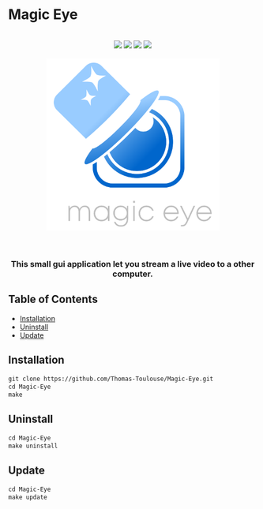# Magic Eye
<p align="center">
  <br>
  <img src="https://img.shields.io/badge/Lead Dev-Thomas-blue">
  <img src="https://img.shields.io/badge/Os-Linux-brightgreen">
  <img src="https://img.shields.io/badge/Version-0.80-informational">
  <img src="https://img.shields.io/badge/tested with -Raspberry pi 3 64 bit-sucess">
  <br>
  <br>
  <img src=".asset/magiceyeGit.png" width="350" title="hover text">
</p>
<br>
<h3 align="center">
<p>This small gui application let you stream a live video to a other computer. </p>
</h3>


## Table of Contents

- [Installation](#installation)
- [Uninstall](#uninstall)
- [Update](#update)

## Installation
```
git clone https://github.com/Thomas-Toulouse/Magic-Eye.git
cd Magic-Eye
make
```
## Uninstall
```
cd Magic-Eye
make uninstall
```
## Update
```
cd Magic-Eye
make update
```
